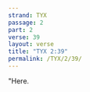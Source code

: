 ```yaml
---
strand: TYX
passage: 2
part: 2
verse: 39
layout: verse
title: "TYX 2:39"
permalink: /TYX/2/39/
---
```

"Here.
